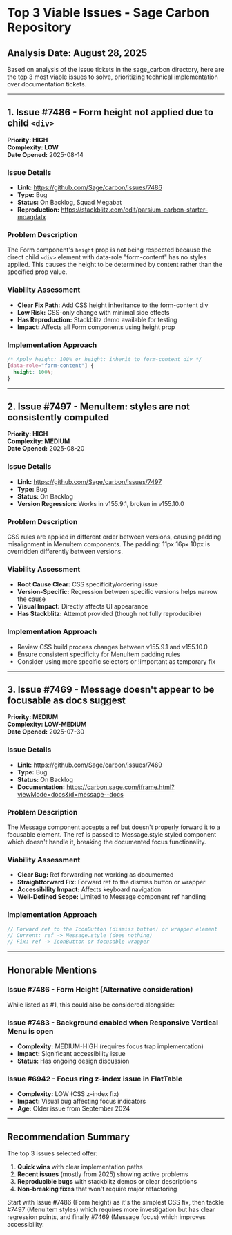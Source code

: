 # Top 3 Viable Issues - Sage Carbon Repository

## Analysis Date: August 28, 2025

Based on analysis of the issue tickets in the sage_carbon directory, here are the top 3 most viable issues to solve, prioritizing technical implementation over documentation tickets.

---

## 1. Issue #7486 - Form height not applied due to child `<div>`
**Priority: HIGH**  
**Complexity: LOW**  
**Date Opened:** 2025-08-14

### Issue Details
- **Link:** https://github.com/Sage/carbon/issues/7486
- **Type:** Bug
- **Status:** On Backlog, Squad Megabat
- **Reproduction:** https://stackblitz.com/edit/parsium-carbon-starter-moagdatx

### Problem Description
The Form component's `height` prop is not being respected because the direct child `<div>` element with data-role "form-content" has no styles applied. This causes the height to be determined by content rather than the specified prop value.

### Viability Assessment
- **Clear Fix Path:** Add CSS height inheritance to the form-content div
- **Low Risk:** CSS-only change with minimal side effects
- **Has Reproduction:** Stackblitz demo available for testing
- **Impact:** Affects all Form components using height prop

### Implementation Approach
```css
/* Apply height: 100% or height: inherit to form-content div */
[data-role="form-content"] {
  height: 100%;
}
```

---

## 2. Issue #7497 - MenuItem: styles are not consistently computed
**Priority: HIGH**  
**Complexity: MEDIUM**  
**Date Opened:** 2025-08-20

### Issue Details
- **Link:** https://github.com/Sage/carbon/issues/7497
- **Type:** Bug  
- **Status:** On Backlog
- **Version Regression:** Works in v155.9.1, broken in v155.10.0

### Problem Description
CSS rules are applied in different order between versions, causing padding misalignment in MenuItem components. The padding: 11px 16px 10px is overridden differently between versions.

### Viability Assessment
- **Root Cause Clear:** CSS specificity/ordering issue
- **Version-Specific:** Regression between specific versions helps narrow the cause
- **Visual Impact:** Directly affects UI appearance
- **Has Stackblitz:** Attempt provided (though not fully reproducible)

### Implementation Approach
- Review CSS build process changes between v155.9.1 and v155.10.0
- Ensure consistent specificity for MenuItem padding rules
- Consider using more specific selectors or !important as temporary fix

---

## 3. Issue #7469 - Message doesn't appear to be focusable as docs suggest
**Priority: MEDIUM**  
**Complexity: LOW-MEDIUM**  
**Date Opened:** 2025-07-30

### Issue Details
- **Link:** https://github.com/Sage/carbon/issues/7469
- **Type:** Bug
- **Status:** On Backlog
- **Documentation:** https://carbon.sage.com/iframe.html?viewMode=docs&id=message--docs

### Problem Description
The Message component accepts a ref but doesn't properly forward it to a focusable element. The ref is passed to Message.style styled component which doesn't handle it, breaking the documented focus functionality.

### Viability Assessment
- **Clear Bug:** Ref forwarding not working as documented
- **Straightforward Fix:** Forward ref to the dismiss button or wrapper
- **Accessibility Impact:** Affects keyboard navigation
- **Well-Defined Scope:** Limited to Message component ref handling

### Implementation Approach
```javascript
// Forward ref to the IconButton (dismiss button) or wrapper element
// Current: ref -> Message.style (does nothing)
// Fix: ref -> IconButton or focusable wrapper
```

---

## Honorable Mentions

### Issue #7486 - Form Height (Alternative consideration)
While listed as #1, this could also be considered alongside:

### Issue #7483 - Background enabled when Responsive Vertical Menu is open
- **Complexity:** MEDIUM-HIGH (requires focus trap implementation)
- **Impact:** Significant accessibility issue
- **Status:** Has ongoing design discussion

### Issue #6942 - Focus ring z-index issue in FlatTable
- **Complexity:** LOW (CSS z-index fix)
- **Impact:** Visual bug affecting focus indicators
- **Age:** Older issue from September 2024

---

## Recommendation Summary

The top 3 issues selected offer:
1. **Quick wins** with clear implementation paths
2. **Recent issues** (mostly from 2025) showing active problems
3. **Reproducible bugs** with stackblitz demos or clear descriptions
4. **Non-breaking fixes** that won't require major refactoring

Start with Issue #7486 (Form height) as it's the simplest CSS fix, then tackle #7497 (MenuItem styles) which requires more investigation but has clear regression points, and finally #7469 (Message focus) which improves accessibility.